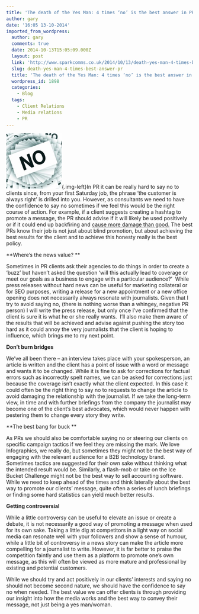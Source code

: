 ```yaml
---
title: 'The death of the Yes Man: 4 times ‘no’ is the best answer in PR'
author: gary
date: '16:05 13-10-2014'
imported_from_wordpress:
  author: gary
  comments: true
  date: 2014-10-13T15:05:09.000Z
  layout: post
  link: 'http://www.sparkcomms.co.uk/2014/10/13/death-yes-man-4-times-best-answer-pr/'
  slug: death-yes-man-4-times-best-answer-pr
  title: 'The death of the Yes Man: 4 times ‘no’ is the best answer in PR'
  wordpress_id: 1898
  categories:
    - Blog
  tags:
    - Client Relations
    - Media relations
    - PR
---
```


![no-68481_1280](no-68481_1280-150x150.jpg){.img-left}In PR it can be really hard to say no to clients since, from your first Saturday job, the phrase ‘the customer is always right’ is drilled into you. However, as consultants we need to have the confidence to say no sometimes if we feel this would be the right course of action. For example, if a client suggests creating a hashtag to promote a message, the PR should advise if it will likely be used positively or if it could end up backfiring and [cause more damage than good.](http://www.adweek.com/adfreak/iamarepublican-campaign-isn-t-exactly-going-planned-160554) The best PRs know their job is not just about blind promotion, but about achieving the best results for the client and to achieve this honesty really is the best policy.

**Where’s the news value? **

Sometimes in PR clients ask their agencies to do things in order to create a ‘buzz’ but haven’t asked the question ‘will this actually lead to coverage or meet our goals as a business to engage with a particular audience?’  While press releases without hard news can be useful for marketing collateral or for SEO purposes, writing a release for a new appointment or a new office opening does not necessarily always resonate with journalists. Given that I try to avoid saying no, (there is nothing worse than a whingey, negative PR person) I will write the press release, but only once I’ve confirmed that the client is sure it is what he or she really wants.  I’ll also make them aware of the results that will be achieved and advise against pushing the story too hard as it could annoy the very journalists that the client is hoping to influence, which brings me to my next point.

**Don’t burn bridges**

We’ve all been there – an interview takes place with your spokesperson, an article is written and the client has a point of issue with a word or message and wants it to be changed. While it is fine to ask for corrections for factual errors such as incorrectly spelt names, we can be asked for corrections just because the coverage isn’t exactly what the client expected. In this case it could often be the right thing to say no to requests to change the article to avoid damaging the relationship with the journalist. If we take the long-term view, in time and with further briefings from the company the journalist may become one of the client’s best advocates, which would never happen with pestering them to change every story they write. 

**The best bang for buck **

As PRs we should also be comfortable saying no or steering our clients on specific campaign tactics if we feel they are missing the mark. We love Infographics, we really do, but sometimes they might not be the best way of engaging with the relevant audience for a B2B technology brand. Sometimes tactics are suggested for their own sake without thinking what the intended result would be. Similarly, a flash-mob or take on the Ice Bucket Challenge might not be the best way to sell accounting software. While we need to keep ahead of the times and think laterally about the best way to promote our clients’ message, quite often a series of lunch briefings or finding some hard statistics can yield much better results.

**Getting controversial**

While a little controversy can be useful to elevate an issue or create a debate, it is not necessarily a good way of promoting a message when used for its own sake. Taking a little dig at competitors in a light way on social media can resonate well with your followers and show a sense of humour, while a little bit of controversy in a news story can make the article more compelling for a journalist to write. However, it is far better to praise the competition faintly and use them as a platform to promote one’s own message, as this will often be viewed as more mature and professional by existing and potential customers.

While we should try and act positively in our clients’ interests and saying no should not become second nature, we should have the confidence to say no when needed. The best value we can offer clients is through providing our insight into how the media works and the best way to convey their message, not just being a yes man/woman.
